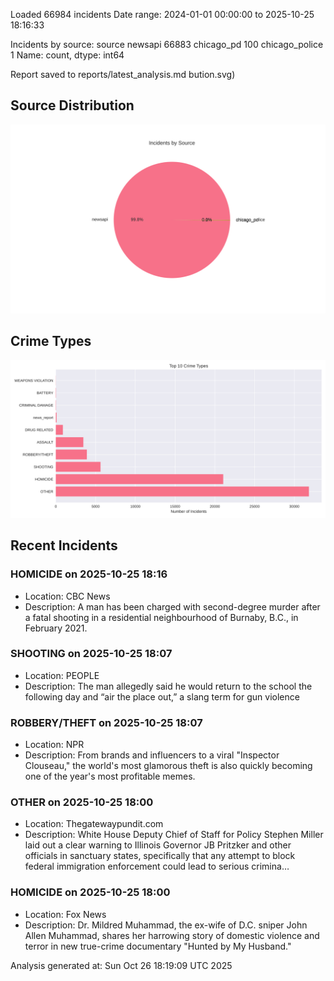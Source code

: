 
Loaded 66984 incidents
Date range: 2024-01-01 00:00:00 to 2025-10-25 18:16:33

Incidents by source:
source
newsapi           66883
chicago_pd          100
chicago_police        1
Name: count, dtype: int64

Report saved to reports/latest_analysis.md
bution.svg)

## Source Distribution
![Source Distribution](images/source_distribution.svg)

## Crime Types
![Crime Types](images/crime_types.svg)

## Recent Incidents

### HOMICIDE on 2025-10-25 18:16
- Location: CBC News
- Description: A man has been charged with second-degree murder after a fatal shooting in a residential neighbourhood of Burnaby, B.C., in February 2021.


### SHOOTING on 2025-10-25 18:07
- Location: PEOPLE
- Description: The man allegedly said he would return to the school the following day and “air the place out,” a slang term for gun violence


### ROBBERY/THEFT on 2025-10-25 18:07
- Location: NPR
- Description: From brands and influencers to a viral "Inspector Clouseau," the world's most glamorous theft is also quickly becoming one of the year's most profitable memes.


### OTHER on 2025-10-25 18:00
- Location: Thegatewaypundit.com
- Description: White House Deputy Chief of Staff for Policy Stephen Miller laid out a clear warning to Illinois Governor JB Pritzker and other officials in sanctuary states, specifically that any attempt to block federal immigration enforcement could lead to serious crimina…


### HOMICIDE on 2025-10-25 18:00
- Location: Fox News
- Description: Dr. Mildred Muhammad, the ex-wife of D.C. sniper John Allen Muhammad, shares her harrowing story of domestic violence and terror in new true-crime documentary "Hunted by My Husband."

Analysis generated at: Sun Oct 26 18:19:09 UTC 2025
